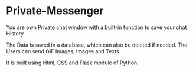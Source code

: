 # Private-Messenger

You are own Private chat window with a built-in function to save your chat History.

The Data is saved in a database, which can also be deleted if needed.
The Users can send GIF Images, Images and Texts.

It is built using Html, CSS and Flask module of Python.
